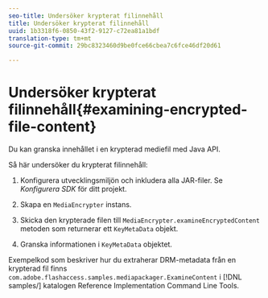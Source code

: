 ```yaml
---
seo-title: Undersöker krypterat filinnehåll
title: Undersöker krypterat filinnehåll
uuid: 1b3318f6-0850-43f2-9127-c72ea81a1bdf
translation-type: tm+mt
source-git-commit: 29bc8323460d9be0fce66cbea7c6fce46df20d61

---
```



# Undersöker krypterat filinnehåll{#examining-encrypted-file-content}

Du kan granska innehållet i en krypterad mediefil med Java API.

Så här undersöker du krypterat filinnehåll:

1. Konfigurera utvecklingsmiljön och inkludera alla JAR-filer. Se *Konfigurera SDK* för ditt projekt.
1. Skapa en `MediaEncrypter` instans.
1. Skicka den krypterade filen till `MediaEncrypter.examineEncryptedContent` metoden som returnerar ett `KeyMetaData` objekt.

1. Granska informationen i `KeyMetaData` objektet.

Exempelkod som beskriver hur du extraherar DRM-metadata från en krypterad fil finns `com.adobe.flashaccess.samples.mediapackager.ExamineContent` i [!DNL samples/] katalogen Reference Implementation Command Line Tools.
